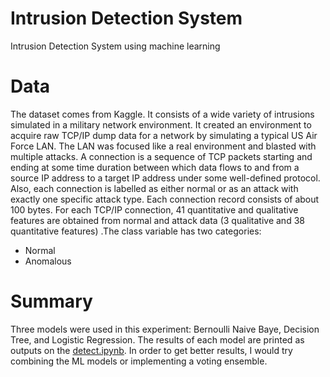 # Intrusion Detection System
Intrusion Detection System using machine learning

# Data

The dataset comes from Kaggle. It consists of a wide variety of intrusions simulated in a military network
environment. It created an environment to acquire raw TCP/IP dump data for a network by simulating a typical US Air Force LAN. The LAN was focused like a real environment and blasted with multiple attacks. A connection is a sequence of TCP packets starting and ending at some time duration between which data flows to and from a source IP address to a target IP address under some well-defined protocol. Also, each connection is labelled as either normal or as an attack with exactly one specific attack type. Each connection record consists of about 100 bytes. For each TCP/IP connection, 41 quantitative and qualitative features are obtained from normal and attack data (3 qualitative and 38 quantitative features) .The class variable has two categories:
- Normal
- Anomalous

# Summary

Three models were used in this experiment: Bernoulli Naive Baye, Decision Tree, and Logistic Regression. The results of each model are printed as outputs on the [detect.ipynb](https://github.com/DamoNeer/IDS/blob/main/detect.ipynb). In order to get better results, I would try combining the ML models or implementing a voting ensemble.

